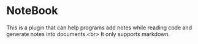 # NoteBook
This is a plugin that can help programs add notes while reading code and generate notes into documents.&lt;br>       It only supports markdown.
